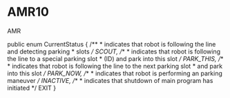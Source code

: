# AMR10
AMR



public enum CurrentStatus {
		/**
		 * indicates that robot is following the line and detecting parking
		 * slots
		 */
		SCOUT,
		/**
		 * indicates that robot is following the line to a special parking slot
		 * (ID) and park into this slot
		 */
		PARK_THIS,
		/**
		 * indicates that robot is following the line to the next parking slot
		 * and park into this slot
		 */
		PARK_NOW,
		/**
		 * indicates that robot is performing an parking maneuver
		 */
		INACTIVE,
		/**
		 * indicates that shutdown of main program has initiated
		 */
		EXIT
	}
